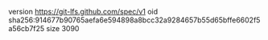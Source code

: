 version https://git-lfs.github.com/spec/v1
oid sha256:914677b90765aefa6e594898a8bcc32a9284657b55d65bffe6602f5a56cb7f25
size 3090

